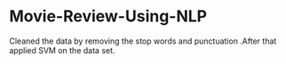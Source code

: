 # Movie-Review-Using-NLP
Cleaned the data by removing the stop words and punctuation .After that applied SVM on the data set.

